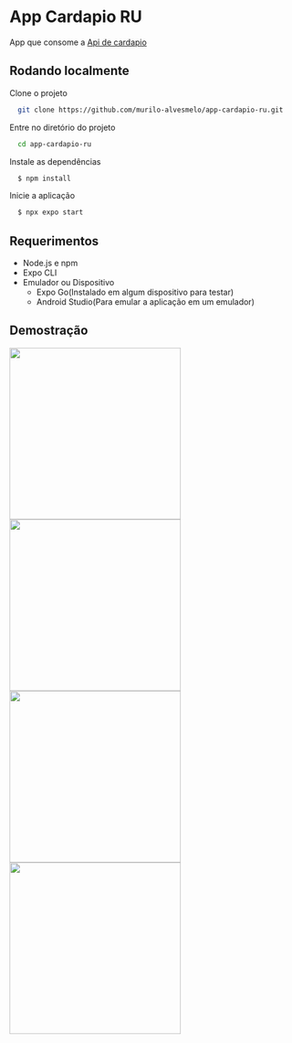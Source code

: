 
# App Cardapio RU

App que consome a [Api de cardapio](https://github.com/murilo-alvesmelo/api-cardapio-ru)

## Rodando localmente

Clone o projeto

```bash
  git clone https://github.com/murilo-alvesmelo/app-cardapio-ru.git
```

Entre no diretório do projeto

```bash
  cd app-cardapio-ru
```

Instale as dependências

```bash
  $ npm install
```

Inicie a aplicação

```bash
  $ npx expo start
```

## Requerimentos

- Node.js e npm
- Expo CLI
- Emulador ou Dispositivo
    - Expo Go(Instalado em algum dispositivo para testar)
    - Android Studio(Para emular a aplicação em um emulador)

## Demostração

<img src="https://github.com/murilo-alvesmelo/imagens/assets/83835393/c61907eb-6982-44f6-aef5-4947687b79f2" width="300px"/>

<img src="https://github.com/murilo-alvesmelo/imagens/assets/83835393/09a62f09-6e67-43f7-a0ee-0434b042dadd" width="300px"/>

<img src="https://github.com/murilo-alvesmelo/imagens/assets/83835393/a651d208-256e-456d-96c4-cdf462a24afc" width="300px"/>

<img src="https://github.com/murilo-alvesmelo/imagens/assets/83835393/2cab3722-0e5f-49f3-acdc-8b47833ed288" width="300px"/>






